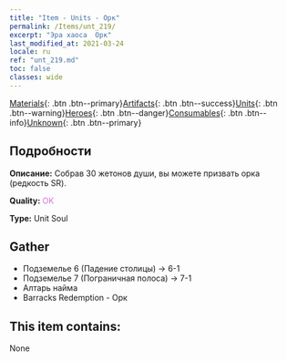```yaml
---
title: "Item - Units - Орк"
permalink: /Items/unt_219/
excerpt: "Эра хаоса  Орк"
last_modified_at: 2021-03-24
locale: ru
ref: "unt_219.md"
toc: false
classes: wide
---
```

 [Materials](/ru/Items/){: .btn .btn--primary}[Artifacts](/ru/Items/Artifacts/){: .btn .btn--success}[Units](/ru/Items/Units/){: .btn .btn--warning}[Heroes](/ru/Items/Heroes/){: .btn .btn--danger}[Consumables](/ru/Items/Consumables/){: .btn .btn--info}[Unknown](/ru/Items/Unknown/){: .btn .btn--primary}

## Подробности
 **Описание:** Собрав 30 жетонов души, вы можете призвать орка (редкость SR).

 **Quality:** <span style="color: #DA70D6">OK</span>

 **Type:** Unit Soul

## Gather

*    Подземелье 6 (Падение столицы) -> 6-1 
*    Подземелье 7 (Пограничная полоса) -> 7-1 
*    Алтарь найма 
*    Barracks Redemption - Орк 

## This item contains:

  None

